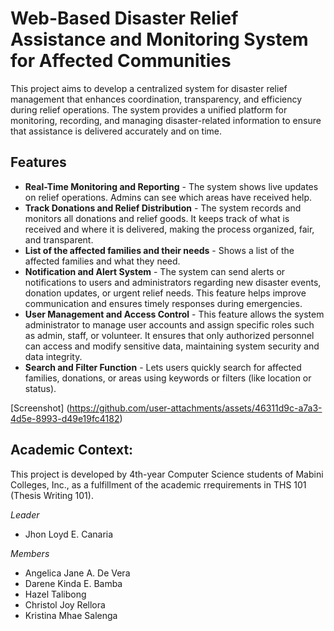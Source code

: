 # Web-Based Disaster Relief Assistance and Monitoring System for Affected Communities 


This project aims to develop a centralized system for disaster relief management that enhances coordination, transparency, and efficiency during relief operations. The system provides a unified platform for monitoring, recording, and managing disaster-related information to ensure that assistance is delivered accurately and on time.

## Features
- **Real-Time Monitoring and Reporting** - The system shows live updates on relief operations.
Admins can see which areas have received help.
- **Track Donations and Relief Distribution** - The system records and monitors all donations and relief goods.
It keeps track of what is received and where it is delivered,
making the process organized, fair, and transparent.
- **List of the affected families and their needs** - Shows a list of the affected families and what they need.  
- **Notification and Alert System** - The system can send alerts or notifications to users and administrators regarding new disaster events, donation updates, or urgent relief needs. This feature helps improve communication and ensures timely responses during emergencies.
- **User Management and Access Control** - This feature allows the system administrator to manage user accounts and assign specific roles such as admin, staff, or volunteer. It ensures that only authorized personnel can access and modify sensitive data, maintaining system security and data integrity.
- **Search and Filter Function** - Lets users quickly search for affected families, donations, or areas using keywords or filters (like location or status).

[Screenshot] (https://github.com/user-attachments/assets/46311d9c-a7a3-4d5e-8993-d49e19fc4182) 

## Academic Context:
This project is developed by 4th-year Computer Science students of Mabini Colleges, Inc., as a fulfillment of the academic rrequirements in THS 101 (Thesis Writing 101).

*Leader*
- Jhon Loyd E. Canaria

*Members*
- Angelica Jane A. De Vera 
- Darene Kinda E. Bamba
- Hazel Talibong
- Christol Joy Rellora
- Kristina Mhae Salenga
